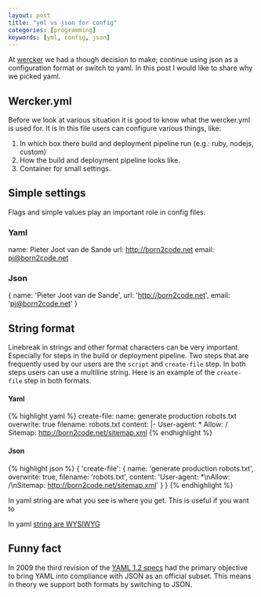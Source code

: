```yaml
---
layout: post
title: "yml vs json for config"
categories: [programming]
keywords: [yml, config, json]
---
```


At [wercker](http://wercker.com) we had a though decision to make; continue using json as a configuration format or switch to yaml. In this post I would like to share why we picked yaml.

## Wercker.yml
Before we look at various situation it is good to know what the wercker.yml is used for.  It is In this file users can configure various things, like:

1. In which box there build and deployment pipeline run (e.g.: ruby, nodejs, custom)
2. How the build and deployment pipeline looks like.
3. Container for small settings.

## Simple settings

Flags and simple values play an important role in config files.

### Yaml

name: Pieter Joot van de Sande
url: http://born2code.net
email: pj@born2code.net

### Json

{
  name: 'Pieter Joot van de Sande',
  url: 'http://born2code.net',
  email: 'pj@born2code.net'
}

## String format

Linebreak in strings and other format characters can be very important. Especially for steps in the build or deployment pipeline. Two steps that are frequently used by our users are the `script` and `create-file` step. In both steps users can use a multiline string. Here is an example of the `create-file` step in both formats.

#### Yaml

{% highlight yaml %}
create-file:
    name: generate production robots.txt
    overwrite: true
    filename: robots.txt
    content: |-
        User-agent: *
        Allow: /
        Sitemap: http://born2code.net/sitemap.xml
{% endhighlight %}

#### Json

{% highlight json %}
{ 'create-file':
  {
    name: 'generate production robots.txt',
    overwrite: true,
    filename: 'robots.txt',
    content: 'User-agent: *\nAllow: /\nSitemap: http://born2code.net/sitemap.xml'
  }
}
{% endhighlight %}

In yaml string are what you see is where you get. This is useful if you want to


In yaml [string are WYSIWYG](http://yaml.org/spec/1.2/spec.html#id2760844)


## Funny fact
In 2009 the third revision of the [YAML 1.2 specs](http://yaml.org/spec/1.2/spec.html) had the primary objective to bring YAML into compliance with JSON as an official subset. This means in theory we support both formats by switching to JSON.
